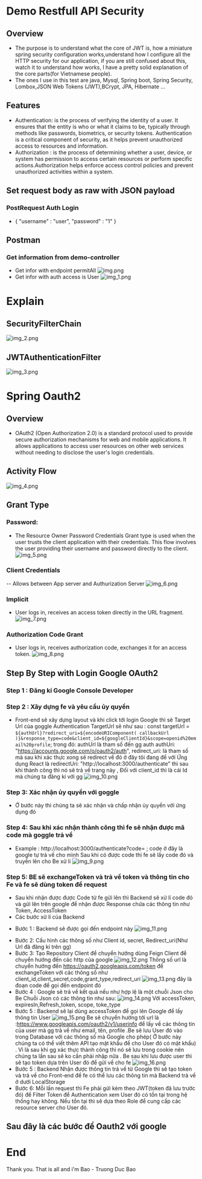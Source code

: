 # Demo Restfull API Security
## Overview
- The purpose is to understand what the core of JWT is, how a miniature spring security configuration works,understand how I configure all the HTTP security for our application, if you are still confused about this, watch it to understand how works, I have a pretty solid explanation of the core parts(for Vietnamese people).
-  The ones I use in this test are java, Mysql, Spring boot, Spring Security, Lombox,JSON Web Tokens (JWT),BCrypt, JPA, Hibernate ...
## Features
* Authentication: is the process of verifying the identity of a user. It ensures that the entity is who or what it claims to be, typically through methods like passwords, biometrics, or security tokens. Authentication is a critical component of security, as it helps prevent unauthorized access to resources and information.
* Authorization : is the process of determining whether a user, device, or system has permission to access certain resources or perform specific actions.Authorization helps enforce access control policies and prevent unauthorized activities within a system.
## Set request body as raw with JSON payload
### PostRequest Auth Login
 * {
  "username" : "user",
  "password" : "1"
  }
## Postman
### Get information from demo-controller
* Get infor with endpoint permitAll
![img.png](img.png)
* Get infor with auth access is User 
![img_1.png](img_1.png)
# Explain
## SecurityFilterChain
![img_2.png](img_2.png)
## JWTAuthenticationFilter
![img_3.png](img_3.png)

# Spring Oauth2
## Overview 
- OAuth2 (Open Authorization 2.0) is a standard protocol used to provide secure authorization mechanisms for web and mobile applications.
It allows applications to access user resources on other web services without needing to disclose the user's login credentials.
## Activity Flow
![img_4.png](img_4.png)

## Grant Type
###  Password: 
- The Resource Owner Password Credentials Grant type is used when the user trusts the client application with their credentials. This flow involves the user providing their username and password directly to the client.
![img_5.png](img_5.png)
###  Client Credentials
-- Allows between App server and Authurization Server
![img_6.png](img_6.png)

### Implicit 
- User logs in, receives an access token directly in the URL fragment.
![img_7.png](img_7.png)

### Authorization Code Grant
- User logs in, receives authorization code, exchanges it for an access token.
![img_8.png](img_8.png)

## Step By Step with Login Google OAuth2
### Step 1 :  Đăng kí Google Console Developer
### Step 2 : Xây dựng fe và yêu cầu ủy quyền
- Front-end sẽ xây dựng layout và khi click tới login Google thì sẽ Target Url của goggle Authentication
TargetUrl sẽ như sau : const targetUrl = `${authUrl}?redirect_uri=${encodeURIComponent(
  callbackUrl
  )}&response_type=code&client_id=${googleClientId}&scope=openid%20email%20profile`; 
trong đó: authUrl là tham số đến gg auth authUri: "https://accounts.google.com/o/oauth2/auth",
redirect_uri: là tham số mà sau khi xác thực xong sẽ redirect về đó ở đây tôi đang để với Ứng dụng
React là redirectUri: "http://localhost:3000/authenticate" thì sau khi thành công thì nó sẽ trả về trang này , Đối với client_id thì là cái Id mà chúng ta đăng kí với gg
![img_10.png](img_10.png)
### Step 3: Xác nhận ủy quyền với goggle
- Ở bước này thì chúng ta sẽ xác nhận và chấp nhận ủy quyền với ứng dụng đó
### Step 4: Sau khi xác nhận thành công thì fe sẽ nhận được mã code mà goggle trả về
- Example : http://localhost:3000/authenticate?code= ; code ở đây là google tự trả về cho mình
Sau khi có được code thì fe sẽ lấy code đó và truyền lên cho Be xử lí
![img_9.png](img_9.png)
### Step 5: BE sẽ exchangeToken và trả về token và thông tin cho Fe và fe sẽ dùng token để request
- Sau khi nhận được được Code từ fe gửi lên thì Backend sẽ xử lí code đó và gửi lên trên google
để nhận được Response chứa các thông tin như Token, AccessToken
- Các bước xử lí của Backend
* Bước 1 : Backend sẽ được gọi đến endpoint này
![img_11.png](img_11.png)
- Bước 2: Cấu hình các thông số như Client id, secret, Redirect_uri(Như Url đã đăng kí trên gg)
- Bước 3: Tạo Repository Client để chuyển hướng dùng Feign Client để chuyển hướng đến các http
của google 
![img_12.png](img_12.png)
Thông số url là chuyển hướng đến https://oauth2.googleapis.com/token để exchangeToken với
các thông số như client_id,client_secret,code,grant_type,redirect_uri
![img_13.png](img_13.png) đây là đoạn code để gọi đến endpoint đó
- Bước 4 : Google sẽ trả về kết quả nếu như hợp lệ là một chuỗi Json cho Be
Chuỗi Json có các thông tin như sau: ![img_14.png](img_14.png)
Với accessToken, expiresIn,Refresh_token, scope, toke_type
- Bước 5 :  Backend sẽ lại dùng accessToken để gọi lên Google để lấy thông tin User
![img_15.png](img_15.png)
Be sẽ chuyển hướng tới url là :https://www.googleapis.com/oauth2/v1/userinfo để lấy về các thông tin của user mà gg trả về như email, tên, profile
.Be sẽ lưu User đó vào trong Database với các thông số mà Google cho phép( Ở bước này chúng ta có thể viết thêm API tạo mật khẩu để cho User đó có mật khẩu)
. Vì là sau khi gg xác thực thành công thì nó sẽ lưu trong cookie nên chúng ta lần sau sẽ ko cần phải nhập nữa
. Be sau khi lưu được user thì sẽ tạo token dựa trên User đó để gửi về cho fe 
![img_16.png](img_16.png)
- Bước 5 :  Backend Nhận được thông tin trả về từ Google thì sẽ tạo token và trả về cho Front-end để fe có thể 
lưu các thông tin mà Backend trả về ở dưới LocalStorage
- Bước 6: Mỗi lần request thì Fe phải gửi kèm theo JWT(token đã lưu trước đó) để Filter Token
để Authentication xem User đó có tồn tại trong hệ thống hay không. Nếu tồn tại thì sẽ dựa theo Role để
cung cấp các resource server cho User đó.
## Sau đây là các bước để Oauth2 với google
# End
Thank you. That is all and i'm Bao - Truong Duc Bao
